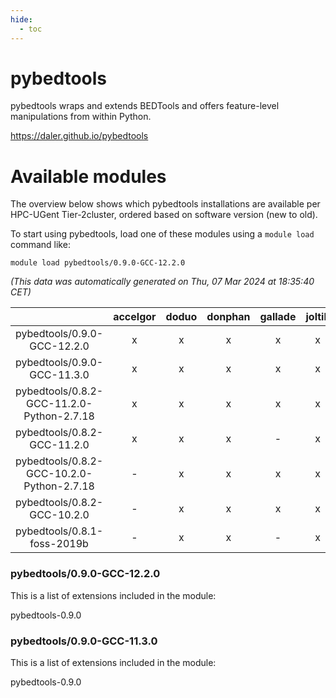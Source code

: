 ```yaml
---
hide:
  - toc
---
```


pybedtools
==========


pybedtools wraps and extends BEDTools and offers feature-level manipulations from within Python.

https://daler.github.io/pybedtools
# Available modules


The overview below shows which pybedtools installations are available per HPC-UGent Tier-2cluster, ordered based on software version (new to old).

To start using pybedtools, load one of these modules using a `module load` command like:

```shell
module load pybedtools/0.9.0-GCC-12.2.0
```

*(This data was automatically generated on Thu, 07 Mar 2024 at 18:35:40 CET)*  

| |accelgor|doduo|donphan|gallade|joltik|skitty|
| :---: | :---: | :---: | :---: | :---: | :---: | :---: |
|pybedtools/0.9.0-GCC-12.2.0|x|x|x|x|x|x|
|pybedtools/0.9.0-GCC-11.3.0|x|x|x|x|x|x|
|pybedtools/0.8.2-GCC-11.2.0-Python-2.7.18|x|x|x|x|x|x|
|pybedtools/0.8.2-GCC-11.2.0|x|x|x|-|x|x|
|pybedtools/0.8.2-GCC-10.2.0-Python-2.7.18|-|x|x|x|x|x|
|pybedtools/0.8.2-GCC-10.2.0|-|x|x|x|x|x|
|pybedtools/0.8.1-foss-2019b|-|x|x|-|x|x|


### pybedtools/0.9.0-GCC-12.2.0

This is a list of extensions included in the module:

pybedtools-0.9.0

### pybedtools/0.9.0-GCC-11.3.0

This is a list of extensions included in the module:

pybedtools-0.9.0